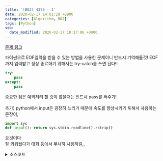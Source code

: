 ```yaml
---
title: '[BOJ] 4375 - 1'
date: 2020-02-17 14:01:28 +0900
categories: [Algorithm, BOJ]
tags: [Python]
seo:
  date_modified: 2020-02-17 18:17:06 +0900
---
```


[문제 링크](https://www.acmicpc.net/problem/4375)

파이썬으로 EOF입력을 받을 수 있는 방법을 사용한 문제이니 반드시 기억해둘것!
EOF까지 입력받고 정상 종료하기 위해서는 try-catch를 쓰면 된다!!
```python
try:
    pass
except:
    pass
```
중요한 점은 예외처리 할 것이 없을때는 반드시 pass를 써주기!<br><br>
추가) python에서 input은 굉장히 느리기 때문에 속도를 향상시키기 위해서 사용하는 문장이,
```python
import sys
def input(): return sys.stdin.readline().rstrip()
```
요것이다<br>
잘 외워뒀다가 대회 등에서 무사히 사용하길,,

<details>
  <summary> 소스코드 </summary>
    <div markdown="1">

```python
import sys
from collections import deque

def input(): return sys.stdin.readline().rstrip()

try:
    while True :
        num = input()
        now = "1"*len(num)
        while int(now) % int(num):
            now += "1"
        print(len(now))
except:
    pass
```